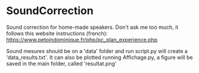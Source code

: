 # SoundCorrection
Sound correction for home-made speakers.
Don't ask me too much, it follows this website instructions (french): https://www.petoindominique.fr/php/pc_plan_experience.php

Sound mesures should be on a 'data' folder and run script.py will create a 'data_results.txt'.
It can also be plotted running Affichage.py, a figure will be saved in the main folder, called 'resultat.png'
